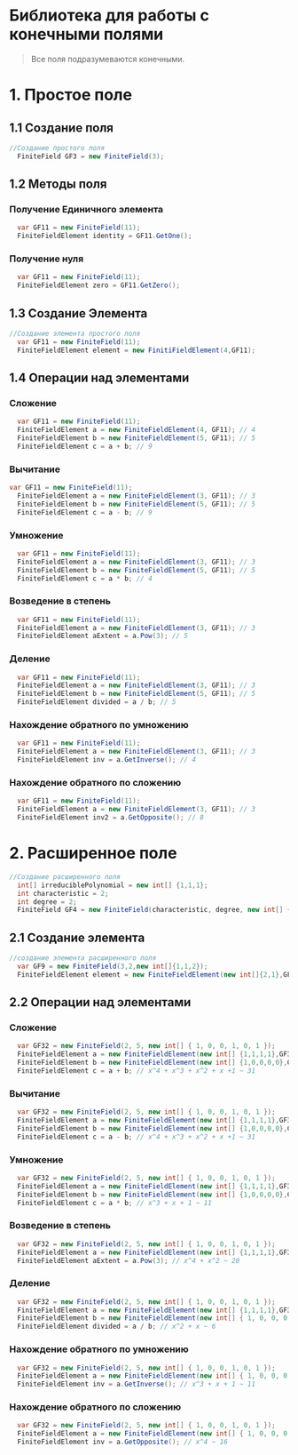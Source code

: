 # Библиотека для работы с конечными полями
> Все поля подразумеваются конечными.
# 1. Простое поле
## 1.1 Cоздание поля
```c#
//Создание простого поля
  FiniteField GF3 = new FiniteField(3);
```
## 1.2 Методы поля
### Получение Единичного элемента
```c#
  var GF11 = new FiniteField(11);
  FiniteFieldElement identity = GF11.GetOne();
```
### Получение нуля
```c#
  var GF11 = new FiniteField(11);
  FiniteFieldElement zero = GF11.GetZero();
```
## 1.3 Создание Элемента 
```c#
//Создание элемента простого поля
  var GF11 = new FiniteField(11);
  FiniteFieldElement element = new FinitiFieldElement(4,GF11);
```
## 1.4 Операции над элементами
### Сложение
```c#
  var GF11 = new FiniteField(11);
  FiniteFieldElement a = new FiniteFieldElement(4, GF11); // 4
  FiniteFieldElement b = new FiniteFieldElement(5, GF11); // 5
  FiniteFieldElement c = a + b; // 9
```
### Вычитание
```c#
var GF11 = new FiniteField(11);
  FiniteFieldElement a = new FiniteFieldElement(3, GF11); // 3
  FiniteFieldElement b = new FiniteFieldElement(5, GF11); // 5
  FiniteFieldElement c = a - b; // 9
```
### Умножение
```c#
  var GF11 = new FiniteField(11);
  FiniteFieldElement a = new FiniteFieldElement(3, GF11); // 3
  FiniteFieldElement b = new FiniteFieldElement(5, GF11); // 5
  FiniteFieldElement c = a * b; // 4 
```
### Возведение в степень
```c#
  var GF11 = new FiniteField(11);
  FiniteFieldElement a = new FiniteFieldElement(3, GF11); // 3
  FiniteFieldElement aExtent = a.Pow(3); // 5
```
### Деление
```c#
  var GF11 = new FiniteField(11);
  FiniteFieldElement a = new FiniteFieldElement(3, GF11); // 3
  FiniteFieldElement b = new FiniteFieldElement(5, GF11); // 5
  FiniteFieldElement divided = a / b; // 5
```
### Нахождение обратного по умножению
```c#
  var GF11 = new FiniteField(11);
  FiniteFieldElement a = new FiniteFieldElement(3, GF11); // 3
  FiniteFieldElement inv = a.GetInverse(); // 4
```
### Нахождение обратного по сложению
```c#
  var GF11 = new FiniteField(11);
  FiniteFieldElement a = new FiniteFieldElement(3, GF11); // 3
  FiniteFieldElement inv2 = a.GetOpposite(); // 8
```

# 2. Расширенное поле
```c#
//Создание расширенного поля
  int[] irreduciblePolynomial = new int[] {1,1,1};
  int characteristic = 2;
  int degree = 2;
  FiniteField GF4 = new FiniteField(characteristic, degree, new int[] { 1, 1, 1 }); 
```
## 2.1 Создание элемента
```c#
//создание элемента расширенного поля
  var GF9 = new FiniteField(3,2,new int[]{1,1,2});
  FiniteFieldElement element = new FiniteFieldElement(new int[]{2,1},GF9)
```
## 2.2 Операции над элементами
### Сложение
```c#
  var GF32 = new FiniteField(2, 5, new int[] { 1, 0, 0, 1, 0, 1 });
  FiniteFieldElement a = new FiniteFieldElement(new int[] {1,1,1,1},GF32); // x^3+x^2+x+1 ~ 15
  FiniteFieldElement b = new FiniteFieldElement(new int[] {1,0,0,0,0},GF32); // x^4 ~ 16
  FiniteFieldElement c = a + b; // x^4 + x^3 + x^2 + x +1 ~ 31
```
### Вычитание
```c#
  var GF32 = new FiniteField(2, 5, new int[] { 1, 0, 0, 1, 0, 1 });
  FiniteFieldElement a = new FiniteFieldElement(new int[] {1,1,1,1},GF32); // x^3+x^2+x+1 ~ 15
  FiniteFieldElement b = new FiniteFieldElement(new int[] {1,0,0,0,0},GF32); // x^4 ~ 16
  FiniteFieldElement c = a - b; // x^4 + x^3 + x^2 + x +1 ~ 31
```
### Умножение
```c#
  var GF32 = new FiniteField(2, 5, new int[] { 1, 0, 0, 1, 0, 1 });
  FiniteFieldElement a = new FiniteFieldElement(new int[] {1,1,1,1},GF32); // x^3+x^2+x+1 ~ 15
  FiniteFieldElement b = new FiniteFieldElement(new int[] {1,0,0,0,0},GF32); // x^4 ~ 16
  FiniteFieldElement c = a * b; // x^3 + x + 1 ~ 11
```
### Возведение в степень
```c#
  var GF32 = new FiniteField(2, 5, new int[] { 1, 0, 0, 1, 0, 1 });
  FiniteFieldElement a = new FiniteFieldElement(new int[] {1,1,1,1},GF32); // x^3+x^2+x+1 ~ 15
  FiniteFieldElement aExtent = a.Pow(3); // x^4 + x^2 ~ 20
```
### Деление
```c#
  var GF32 = new FiniteField(2, 5, new int[] { 1, 0, 0, 1, 0, 1 });
  FiniteFieldElement a = new FiniteFieldElement(new int[] {1,1,1,1},GF32); // x^3+x^2+x+1 ~ 15
  FiniteFieldElement b = new FiniteFieldElement(new int[] { 1, 0, 0, 0, 0 }, GF32); // x^4 ~ 16
  FiniteFieldElement divided = a / b; // x^2 + x ~ 6
```
### Нахождение обратного по умножению
```c#
  var GF32 = new FiniteField(2, 5, new int[] { 1, 0, 0, 1, 0, 1 });
  FiniteFieldElement a = new FiniteFieldElement(new int[] { 1, 0, 0, 0, 0 }, GF32); // x^4 ~ 16
  FiniteFieldElement inv = a.GetInverse(); // x^3 + x + 1 ~ 11
```
### Нахождение обратного по сложению
```c#
  var GF32 = new FiniteField(2, 5, new int[] { 1, 0, 0, 1, 0, 1 });
  FiniteFieldElement a = new FiniteFieldElement(new int[] { 1, 0, 0, 0, 0 }, GF32); // x^4 ~ 16
  FiniteFieldElement inv = a.GetOpposite(); // x^4 ~ 16
```

